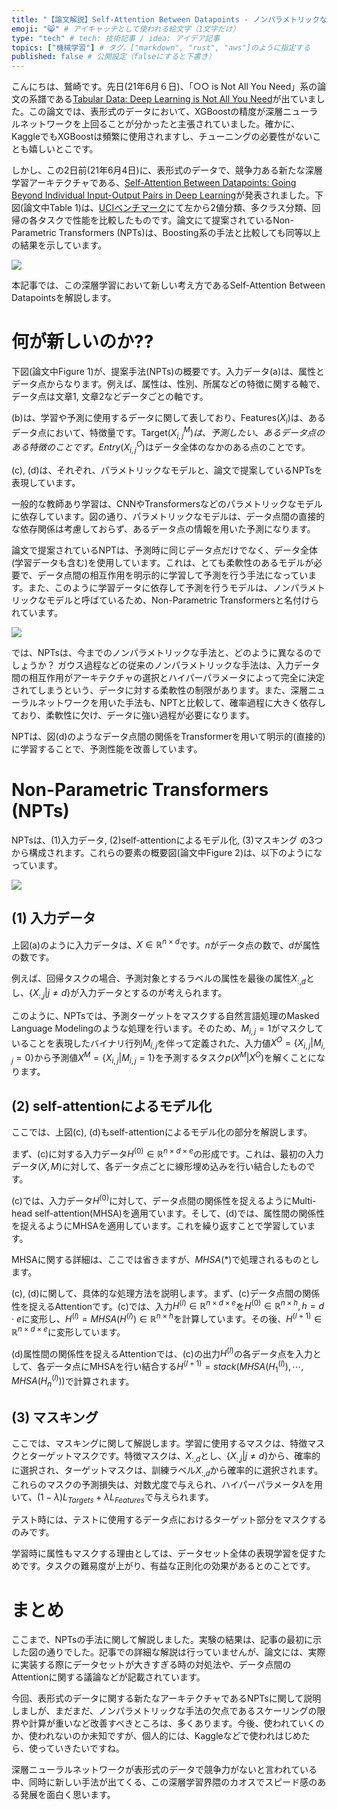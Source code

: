 ```yaml
---
title: "【論文解説】Self-Attention Between Datapoints - ノンパラメトリックな深層学習モデル Non-Parametric Transformers (NPTs) の解説" # 記事のタイトル
emoji: "😸" # アイキャッチとして使われる絵文字（1文字だけ）
type: "tech" # tech: 技術記事 / idea: アイデア記事
topics: ["機械学習"] # タグ。["markdown", "rust", "aws"]のように指定する
published: false # 公開設定（falseにすると下書き）
---
```


こんにちは、鷲崎です。先日(21年6月６日)、「○○ is Not All You Need」系の論文の系譜である[Tabular Data: Deep Learning is Not All You Need](https://arxiv.org/abs/2106.03253)が出ていました。この論文では、表形式のデータにおいて、XGBoostの精度が深層ニューラルネットワークを上回ることが分かったと主張されていました。確かに、KaggleでもXGBoostは頻繁に使用されますし、チューニングの必要性がないことも嬉しいとこです。

しかし、この2日前(21年6月4日)に、表形式のデータで、競争力ある新たな深層学習アーキテクチャである、[Self-Attention Between Datapoints: Going Beyond Individual Input-Output Pairs in Deep Learning](https://arxiv.org/abs/2106.02584)が発表されました。下図(論文中Table 1)は、[UCIベンチマーク](http://archive.ics.uci.edu/ml/index.php)にて左から2値分類、多クラス分類、回帰の各タスクで性能を比較したものです。論文にて提案されているNon-Parametric Transformers (NPTs)は、Boosting系の手法と比較しても同等以上の結果を示しています。


![](https://storage.googleapis.com/zenn-user-upload/36fa10ff0670b2b5388f5ee2.png)

本記事では、この深層学習において新しい考え方であるSelf-Attention Between Datapointsを解説します。

# 何が新しいのか??

下図(論文中Figure 1)が、提案手法(NPTs)の概要です。入力データ(a)は、属性とデータ点からなります。例えば、属性は、性別、所属などの特徴に関する軸で、データ点は文章1, 文章2などデータごとの軸です。

(b)は、学習や予測に使用するデータに関して表しており、Features($X_i$)は、あるデータ点において、特徴量です。Target($X_{i,j}^M)は、予測したい、あるデータ点のある特徴のことです。Entry(X_{i,j}^O$)はデータ全体のなかのある点のことです。

(c), (d)は、それぞれ、パラメトリックなモデルと、論文で提案しているNPTsを表現しています。

一般的な教師あり学習は、CNNやTransformersなどのパラメトリックなモデルに依存しています。図の通り、パラメトリックなモデルは、データ点間の直接的な依存関係は考慮しておらず、あるデータ点の情報を用いた予測になります。

論文で提案されているNPTは、予測時に同じデータ点だけでなく、データ全体(学習データも含む)を使用しています。これは、とても柔軟性のあるモデルが必要で、データ点間の相互作用を明示的に学習して予測を行う手法になっています。また、このように学習データに依存して予測を行うモデルは、ノンパラメトリックなモデルと呼ばているため、Non-Parametric Transformersと名付けられています。

![](https://storage.googleapis.com/zenn-user-upload/e92297f2092121422d352d1f.png)

では、NPTsは、今までのノンパラメトリックな手法と、どのように異なるのでしょうか？ ガウス過程などの従来のノンパラメトリックな手法は、入力データ間の相互作用がアーキテクチャの選択とハイパーパラメータによって完全に決定されてしまうという、データに対する柔軟性の制限があります。また、深層ニューラルネットワークを用いた手法も、NPTと比較して、確率過程に大きく依存しており、柔軟性に欠け、データに強い過程が必要になります。

NPTは、図(d)のようなデータ点間の関係をTransformerを用いて明示的(直接的)に学習することで、予測性能を改善しています。

# Non-Parametric Transformers (NPTs)

NPTsは、(1)入力データ, (2)self-attentionによるモデル化, (3)マスキング の3つから構成されます。これらの要素の概要図(論文中Figure 2)は、以下のようになっています。

![](https://storage.googleapis.com/zenn-user-upload/ae23e016bec21c440057a0cf.png)

## (1) 入力データ

上図(a)のように入力データは、$X \in \mathbb{R}^{n \times d}$です。$n$がデータ点の数で、$d$が属性の数です。

例えば、回帰タスクの場合、予測対象とするラベルの属性を最後の属性$X_{:,d}$とし、$\left\{ X_{:,j} | j \neq d \right\}$が入力データとするのが考えられます。

このように、NPTsでは、予測ターゲットをマスクする自然言語処理のMasked Language Modelingのような処理を行います。そのため、$M_{i,j} = 1$がマスクしていることを表現したバイナリ行列$M_{i,j}$を伴って定義された、入力値$X^O = \left\{ X_{i,j} | M_{i,j} = 0 \right\}$から予測値$X^M = \left\{ X_{i,j} | M_{i,j} = 1 \right\}$を予測するタスク$p(X^M | X^O)$を解くことになります。

## (2) self-attentionによるモデル化

ここでは、上図(c), (d)もself-attentionによるモデル化の部分を解説します。

まず、(c)に対する入力データ$H^{(0)} \in \mathbb{R}^{n \times d \times e}$の形成です。これは、最初の入力データ$(X, M)$に対して、各データ点ごとに線形埋め込みを行い結合したものです。


(c)では、入力データ$H^{(0)}$に対して、データ点間の関係性を捉えるようにMulti-head self-attention(MHSA)を適用ています。そして、(d)では、属性間の関係性を捉えるようにMHSAを適用しています。これを繰り返すことで学習しています。

MHSAに関する詳細は、ここでは省きますが、$MHSA(*)$で処理されるものとします。

(c), (d)に関して、具体的な処理方法を説明します。まず、(c)データ点間の関係性を捉えるAttentionです。(c)では、入力$H^{(l)} \in \mathbb{R}^{n \times d \times e}$を$H^{(0)} \in \mathbb{R}^{n \times h}, h=d \cdot e$に変形し、$H^{(l)} = MHSA(H^{(l)}) \in \mathbb{R}^{n \times h}$を計算しています。その後、$H^{(l+1)} \in \mathbb{R}^{n \times d \times e}$に変形しています。

(d)属性間の関係性を捉えるAttentionでは、(c)の出力$H^{(l)}$の各データ点を入力として、各データ点にMHSAを行い結合する$H^{(l+1)} = stack(MHSA(H^{(l)}_1), \cdots, MHSA(H^{(l)}_n))$で計算されます。

## (3) マスキング

ここでは、マスキングに関して解説します。学習に使用するマスクは、特徴マスクとターゲットマスクです。特徴マスクは、$X_{:,d}$とし、$\left\{ X_{:,j} | j \neq d \right\}$から、確率的に選択され、ターゲットマスクは、訓練ラベル$X_{:,d}$から確率的に選択されます。これらのマスクの予測損失は、対数尤度で与えられ、ハイパーパラメータ$\lambda$を用いて、$(1-\lambda)L_{Targets} + \lambda L_{Features}$で与えられます。

テスト時には、テストに使用するデータ点におけるターゲット部分をマスクするのみです。

学習時に属性もマスクする理由としては、データセット全体の表現学習を促すためです。タスクの難易度が上がり、有益な正則化の効果があるとのことです。

# まとめ

ここまで、NPTsの手法に関して解説しました。実験の結果は、記事の最初に示した図の通りでした。記事での詳細な解説は行っていませんが、論文には、実際に実装する際にデータセットが大きすぎる時の対処法や、データ点間のAttentionに関する議論などが記載されています。

今回、表形式のデータに関する新たなアーキテクチャであるNPTsに関して説明しましが、まだまだ、ノンパラメトリックな手法の欠点であるスケーリングの限界や計算が重いなど改善すべきところは、多くあります。今後、使われていくのか、使われないのか未知ですが、個人的には、Kaggleなどで使われはじめたら、使っていきたいですね。

深層ニューラルネットワークが表形式のデータで競争力がないと言われている中、同時に新しい手法が出てくる、この深層学習界隈のカオスでスピード感のある発展を面白く思います。

